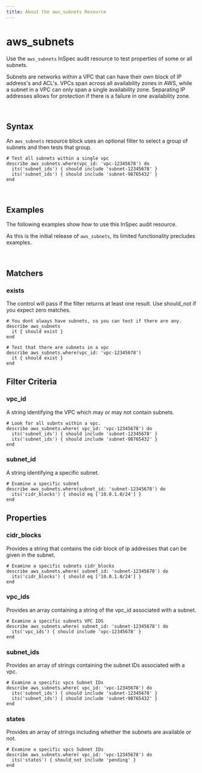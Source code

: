 ```yaml
---
title: About the aws_subnets Resource
---
```


# aws_subnets

Use the `aws_subnets` InSpec audit resource to test properties of some or all subnets.

Subnets are networks within a VPC that can have their own block of IP address's and ACL's.
VPCs span across all availability zones in AWS, while a subnet in a VPC can only span a single availability zone.
Separating IP addresses allows for protection if there is a failure in one availability zone.

<br>

## Syntax

An `aws_subnets` resource block uses an optional filter to select a group of subnets and then tests that group.

    # Test all subnets within a single vpc
    describe aws_subnets.where(vpc_id: 'vpc-12345678') do
      its('subnet_ids') { should include 'subnet-12345678' }
      its('subnet_ids') { should include 'subnet-98765432' }
    end

<br>

## Examples

The following examples show how to use this InSpec audit resource.

As this is the initial release of `aws_subnets`, its limited functionality precludes examples.

<br>

## Matchers

### exists

The control will pass if the filter returns at least one result. Use should_not if you expect zero matches.

    # You dont always have subnets, so you can test if there are any.
    describe aws_subnets
      it { should exist }
    end

    # Test that there are subnets in a vpc
    describe aws_subnets.where(vpc_id: 'vpc-12345678')
      it { should exist }
    end

## Filter Criteria

### vpc_id

A string identifying the VPC which may or may not contain subnets.

    # Look for all subnts within a vpc.
    describe aws_subnets.where( vpc_id: 'vpc-12345678') do
      its('subnet_ids') { should include 'subnet-12345678' }
      its('subnet_ids') { should include 'subnet-98765432' }
    end

### subnet_id

A string identifying a specific subnet.

    # Examine a specific subnet
    describe aws_subnets.where(subnet_id: 'subnet-12345678') do
      its('cidr_blocks') { should eq ['10.0.1.0/24'] }
    end


## Properties

### cidr_blocks

Provides a string that contains the cidr block of ip addresses that can be given in the subnet.

    # Examine a specific subnets cidr_blocks
    describe aws_subnets.where( subnet_id: 'subnet-12345678') do
      its('cidr_blocks') { should eq ['10.0.1.0/24'] }
    end

### vpc_ids

Provides an array containing a string of the vpc_id associated with a subnet.

    # Examine a specific subnets VPC IDS
    describe aws_subnets.where( subnet_id: 'subnet-12345678') do
      its('vpc_ids') { should include 'vpc-12345678' }
    end

### subnet_ids

Provides an array of strings containing the subnet IDs associated with a vpc.

    # Examine a specific vpcs Subnet IDs
    describe aws_subnets.where( vpc_id: 'vpc-12345678') do
      its('subnet_ids') { should include 'subnet-12345678' }
      its('subnet_ids') { should include 'subnet-98765432' }
    end
    
### states

Provides an array of strings including whether the subnets are available or not.

    # Examine a specific vpcs Subnet IDs
    describe aws_subnets.where( vpc_id: 'vpc-12345678') do
      its('states') { should_not include 'pending' }
    end
